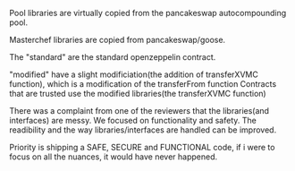 Pool libraries are virtually copied from the pancakeswap autocompounding pool.

Masterchef libraries are copied from pancakeswap/goose.

The "standard" are the standard openzeppelin contract.

"modified" have a slight modificiation(the addition of transferXVMC function), which is a modification of the transferFrom function
Contracts that are trusted use the modified libraries(the transferXVMC function)

There was a complaint from one of the reviewers that the libraries(and interfaces) are messy. We focused on functionality and safety. 
The readibility and the way libraries/interfaces are handled can be improved.

Priority is shipping a SAFE, SECURE and FUNCTIONAL code, if i were to focus on all the nuances, it would have never happened.
